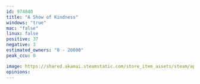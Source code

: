 ```yaml
---
id: 974840
title: "A Show of Kindness"
windows: "true"
mac: "false"
linux: false
positive: 37
negative: 3
estimated_owners: "0 - 20000"
peak_ccu: 0

image: https://shared.akamai.steamstatic.com/store_item_assets/steam/apps/974840/header.jpg?t=1542303235
opinions:
---
```


